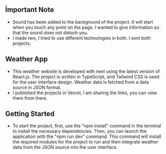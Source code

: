 ## İmportant Note

- Sound has been added to the background of the project. It will start when you touch any point on the page. I wanted to give information so that the sound does not disturb you.
- I made two, I tried to use different technologies in both. I sent both projects.

## Weather App

- This weather website is developed with next using the latest version of React.js. The project is written in TypeScript, and Tailwind CSS is used for the user interface design. Weather data is fetched from a data source in JSON format.
- I published the projects in Vercel, I am sharing the links, you can view them from there.

## Getting Started

- To start the project, first, use the "npm install" command in the terminal to install the necessary dependencies. Then, you can launch the application with the "npm run dev" command. This command will install the required modules for the project to run and then integrate weather data from the JSON source into the user interface.
